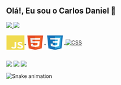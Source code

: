 ## Olá!, Eu sou o Carlos Daniel 👋

<div>
 <a href="https://github.com/carlosdancr">
 <img height="150em" src="https://github-readme-stats.vercel.app/api?username=carlosdancr&show_icons=true&theme=dracula&include_all_commits=true&count_private=true"/>
 <img height="150em" src="https://github-readme-stats.vercel.app/api/top-langs/?username=carlosdancr&layout=compact&langs_count=7&theme=dracula"/>
</div>
 
<div style="display: inline_block"><br>
 <img align="center" alt="Js" height="40" width="50" src="https://raw.githubusercontent.com/devicons/devicon/master/icons/javascript/javascript-plain.svg">
 <img align="center" alt="HTML" height="40" width="50" src="https://raw.githubusercontent.com/devicons/devicon/master/icons/html5/html5-original.svg">
 <img align="center" alt="CSS" height="40" width="50" src="https://raw.githubusercontent.com/devicons/devicon/master/icons/css3/css3-original.svg">
 <img align="center" alt="CSS" height="40" width="50" src="https://cdn.jsdelivr.net/gh/devicons/devicon/icons/figma/figma-original.svg" />
</div>
 
##

<div> 
 <a href="https://t.me/carlosdancr"><img src="https://img.shields.io/badge/LinkedIn-0077B5?style=for-the-badge&logo=linkedin&logoColor=white"></a>
 <a href="https://www.linkedin.com/in/carlosdancr/" target="_blank"><img src="https://img.shields.io/badge/Telegram-2CA5E0?style=for-the-badge&logo=telegram&logoColor=white target="_blank"></a>
 <a href = "carlosdandeveloper@gmail.com"><img src="https://img.shields.io/badge/Gmail-D14836?style=for-the-badge&logo=gmail&logoColor=white" target="_blank"></a> 
</div>
  
![Snake animation](https://github.com/carlosdancr/carlosdancr/blob/output/github-contribution-grid-snake.svg)
  
 

